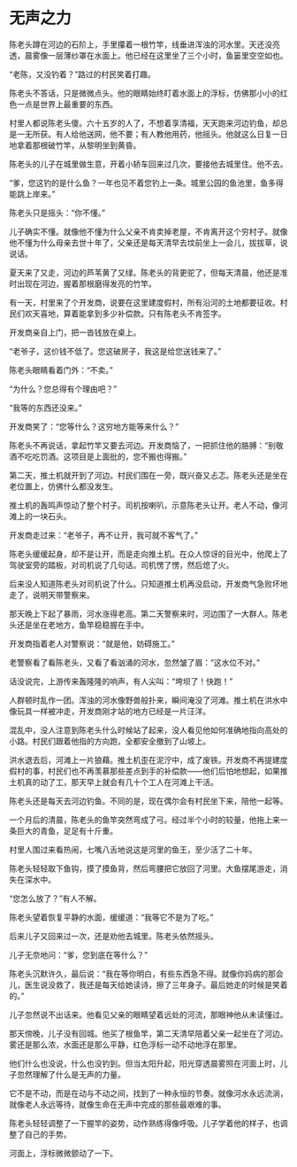 # 无声之力

陈老头蹲在河边的石阶上，手里攥着一根竹竿，线垂进浑浊的河水里。天还没亮透，晨雾像一层薄纱罩在水面上。他已经在这里坐了三个小时，鱼篓里空空如也。

“老陈，又没钓着？”路过的村民笑着打趣。

陈老头不答话，只是微微点头。他的眼睛始终盯着水面上的浮标，仿佛那小小的红色一点是世界上最重要的东西。

村里人都说陈老头傻。六十五岁的人了，不想着享清福，天天跑来河边钓鱼，却总是一无所获。有人给他送网，他不要；有人教他用药，他摇头。他就这么日复一日地拿着那根破竹竿，从黎明坐到黄昏。

陈老头的儿子在城里做生意，开着小轿车回来过几次，要接他去城里住。他不去。

“爹，您这钓的是什么鱼？一年也见不着您钓上一条。城里公园的鱼池里，鱼多得能跳上岸来。”

陈老头只是摇头：“你不懂。”

儿子确实不懂。就像他不懂为什么父亲不肯卖掉老屋，不肯离开这个穷村子。就像他不懂为什么母亲去世十年了，父亲还是每天清早去坟前坐上一会儿，拔拔草，说说话。

夏天来了又走，河边的芦苇黄了又绿。陈老头的背更驼了，但每天清晨，他还是准时出现在河边，握着那根磨得发亮的竹竿。

有一天，村里来了个开发商，说要在这里建度假村，所有沿河的土地都要征收。村民们欢天喜地，算着能拿到多少补偿款。只有陈老头不肯签字。

开发商亲自上门，把一沓钱放在桌上。

“老爷子，这价钱不低了。您这破房子，我这是给您送钱来了。”

陈老头眼睛看着门外：“不卖。”

“为什么？您总得有个理由吧？”

“我等的东西还没来。”

开发商笑了：“您等什么？这穷地方能等来什么？”

陈老头不再说话，拿起竹竿又要去河边。开发商恼了，一把抓住他的胳膊：“别敬酒不吃吃罚酒。这项目是上面批的，您不搬也得搬。”

第二天，推土机就开到了河边。村民们围在一旁，既兴奋又忐忑。陈老头还是坐在老位置上，仿佛什么都没发生。

推土机的轰鸣声惊动了整个村子。司机按喇叭，示意陈老头让开。老人不动，像河滩上的一块石头。

开发商走过来：“老爷子，再不让开，我可就不客气了。”

陈老头缓缓起身，却不是让开，而是走向推土机。在众人惊讶的目光中，他爬上了驾驶室旁的踏板，对司机说了几句话。司机愣了愣，然后熄了火。

后来没人知道陈老头对司机说了什么。只知道推土机再没启动，开发商气急败坏地走了，说明天带警察来。

那天晚上下起了暴雨，河水涨得老高。第二天警察来时，河边围了一大群人。陈老头还是坐在老地方，鱼竿稳稳握在手中。

开发商指着老人对警察说：“就是他，妨碍施工。”

老警察看了看陈老头，又看了看汹涌的河水，忽然皱了眉：“这水位不对。”

话没说完，上游传来轰隆隆的响声，有人尖叫：“垮坝了！快跑！”

人群顿时乱作一团。浑浊的河水像野兽般扑来，瞬间淹没了河滩。推土机在洪水中像玩具一样被冲走，开发商刚才站的地方已经是一片汪洋。

混乱中，没人注意到陈老头什么时候站了起来，没人看见他如何准确地指向高处的小路。村民们跟着他指的方向跑，全都安全撤到了山坡上。

洪水退去后，河滩上一片狼藉。推土机歪在泥泞中，成了废铁。开发商不再提建度假村的事，村民们也不再羡慕那些差点到手的补偿款——他们后怕地想起，如果推土机真的动了工，那天早上就会有几十个工人在河滩上干活。

陈老头还是每天去河边钓鱼。不同的是，现在偶尔会有村民坐下来，陪他一起等。

一个月后的清晨，陈老头的鱼竿突然弯成了弓。经过半个小时的较量，他拖上来一条巨大的青鱼，足足有十斤重。

村里人围过来看热闹，七嘴八舌地说这是河里的鱼王，至少活了二十年。

陈老头轻轻取下鱼钩，摸了摸鱼背，然后弯腰把它放回了河里。大鱼摆尾游走，消失在深水中。

“您怎么放了？”有人不解。

陈老头望着恢复平静的水面，缓缓道：“我等它不是为了吃。”

后来儿子又回来过一次，还是劝他去城里。陈老头依然摇头。

儿子无奈地问：“爹，您到底在等什么？”

陈老头沉默许久，最后说：“我在等你明白，有些东西急不得。就像你妈病的那会儿，医生说没救了，我还是每天给她读诗，擦了三年身子。最后她走的时候是笑着的。”

儿子忽然说不出话来。他看见父亲的眼睛望着远处的河流，那眼神他从未读懂过。

那天傍晚，儿子没有回城。他买了根鱼竿，第二天清早陪着父亲一起坐在了河边。雾还是那么浓，水面还是那么平静，红色浮标一动不动地浮在那里。

他们什么也没说，什么也没钓到。但当太阳升起，阳光穿透晨雾照在河面上时，儿子忽然理解了什么是无声的力量。

它不是不动，而是在动与不动之间，找到了一种永恒的节奏。就像河水永远流淌，就像老人永远等待，就像生命在无声中完成的那些最艰难的事。

陈老头轻轻调整了一下握竿的姿势，动作熟练得像呼吸。儿子学着他的样子，也调整了自己的手势。

河面上，浮标微微颤动了一下。
